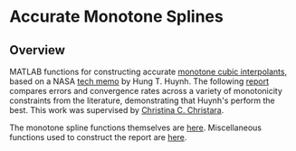 # Accurate Monotone Splines

## Overview
MATLAB functions for constructing accurate 
[monotone cubic interpolants](https://en.wikipedia.org/wiki/Monotone_cubic_interpolation), 
based on a NASA
[tech memo](https://ntrs.nasa.gov/archive/nasa/casi.ntrs.nasa.gov/19910011517.pdf) by Hung T. Huynh.
The following
[report](https://github.com/vglazer/USRA/blob/master/interpolation/reports/report.pdf) compares errors and convergence 
rates across a variety of monotonicity constraints from the literature,
demonstrating that Huynh's perform the best. This work was supervised by 
[Christina C. Christara](http://www.cs.toronto.edu/~ccc/).

The monotone spline functions themselves are [here](https://github.com/vglazer/USRA/tree/master/interpolation/hermite).
Miscellaneous functions used to construct the report are
[here](https://github.com/vglazer/USRA/tree/master/interpolation/ccc).

